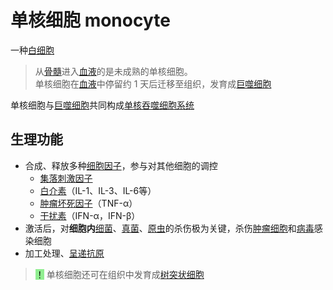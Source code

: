 # 单核细胞 monocyte

一种[白细胞](白细胞.md)

> 从[骨髓](骨髓.md)进入[血液](血液.md)的是未成熟的单核细胞。<br>
> 单核细胞在[血液](血液.md)中停留约 1 天后迁移至组织，发育成[巨噬细胞](巨噬细胞.md)

单核细胞与[巨噬细胞](巨噬细胞.md)共同构成[单核吞噬细胞系统](单核吞噬细胞系统.md)

## 生理功能

- 合成、释放多种[细胞因子](细胞因子.md)，参与对其他细胞的调控
    - [集落刺激因子](集落刺激因子.md)
    - [白介素](白介素.md)（IL-1、IL-3、IL-6等）
    - [肿瘤坏死因子](肿瘤坏死因子.md)（TNF-α）
    - [干扰素](干扰素.md)（IFN-α，IFN-β）
- 激活后，对**细胞内**[细菌](细菌.md)、[真菌](真菌.md)、[原虫](原虫.md)的杀伤极为关键，杀伤[肿瘤细胞](肿瘤细胞.md)和[病毒](病毒.md)感染细胞
- 加工处理、[呈递](呈递.md)[抗原](抗原.md)

> <mark style="background-color:lightgreen;">！</mark> 单核细胞还可在组织中发育成[树突状细胞](树突状细胞.md)
